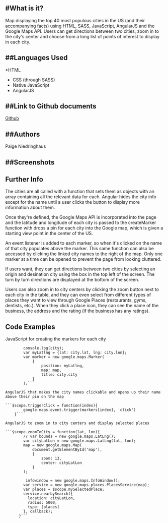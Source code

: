 #What is it?
------------
Map displaying the top 40 most populous cities in the US (and their accompanying facts) using HTML, SASS, JavaScript, AngularJS and the Google Maps API. Users can get directions between two cities, zoom in to the city's center and choose from a long list of points of interest to display in each city.

##Languages Used
------------
  *HTML
  * CSS (through SASS)
  * Native JavaScript
  * AngularJS

##Link to Github documents 
------------
[Github](https://github.com/paigen11/google-maps.git)

##Authors
------------
Paige Niedringhaus

##Screenshots
------------


Further Info
------------
The cities are all called with a function that sets them as objects with an array containing all the relevant data for each. Angular hides the city info except for the name until a user clicks the button to display more information about them.

Once they're defined, the Google Maps API is incorporated into the page and the latitude and longitude of each city is passed to the createMarker function with drops a pin for each city into the Google map, which is given a starting view point in the center of the US.

An event listener is added to each marker, so when it's clicked on the name of that city populates above the marker. This same function can also be accessed by clicking the linked city names to the right of the map. Only one marker at a time can be opened to prevent the page from looking cluttered.

If users want, they can get directions between two cities by selecting an origin and desination city using the box in the top left of the screen. The turn by turn directions are displayed at the bottom of the screen.

Users can also zoom in to city centers by clicking the zoom button next to each city in the table, and they can even select from different types of places they want to view through Google Places (restaurants, gyms, dentists, etc.). When they click a place icon, they can see the name of the business, the address and the rating (if the business has any ratings).

Code Examples
------------
JavaScript for creating the markers for each city

```function createMarker(city){
		console.log(city);
		var myLatlng = {lat: city.lat, lng: city.lon};
		var marker = new google.maps.Marker(
	        {
	            position: myLatlng,
	            map: map,
	            title: city.city
	        }
	    );```

AngularJS that makes the city names clickable and opens up their name above their pin on the map

```$scope.triggerClick = function(index){
		google.maps.event.trigger(markers[index], 'click')
	}```	    

AngularJS to zoom in to city centers and display selected places

```$scope.zoomToCity = function(lat, lon){
		// var bounds = new google.maps.LatLng();
		var cityLatLon = new google.maps.LatLng(lat, lon);
		map = new google.maps.Map(
			document.getElementById('map'),
			{ 
				zoom: 13,
				center: cityLatLon
			}
		);

		 infowindow = new google.maps.InfoWindow();
        var service = new google.maps.places.PlacesService(map);
        var places = $scope.mySelectedPlace;
        service.nearbySearch({
          location: cityLatLon,
          radius: 5000,
          type: [places]
        }, callback);
      }```	